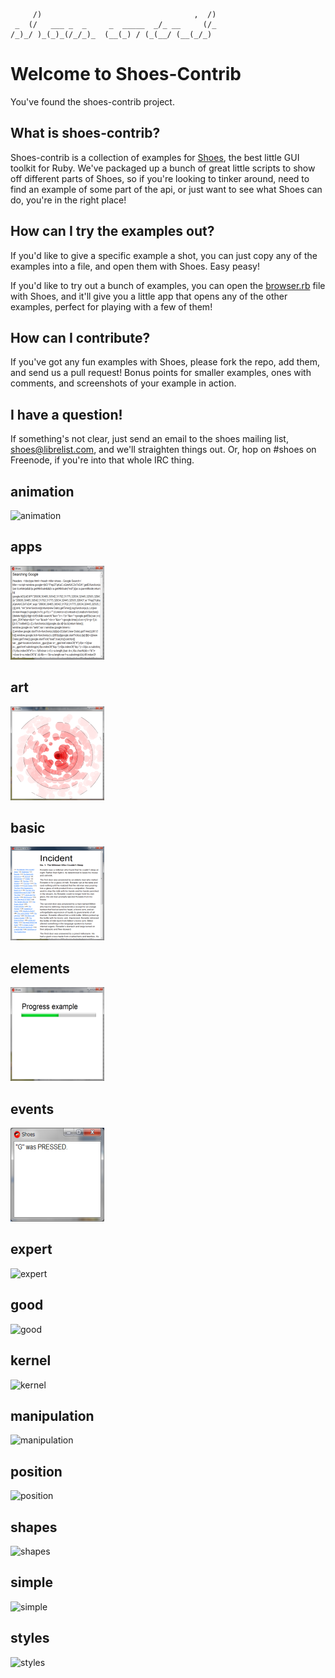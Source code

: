          /)                                  ,  /)
     _  (/   ___ _  _     _  _____  _/_ __     (/_
    /_)_/ )_(_)_(/_/_)_  (__(_) / (_(__/ (__(_/_) 
                                               
# Welcome to Shoes-Contrib

You've found the shoes-contrib project.

## What is shoes-contrib?

Shoes-contrib is a collection of examples for [Shoes](http://shoesrb.com/),
the best little GUI toolkit for Ruby. We've packaged up a bunch of great
little scripts to show off different parts of Shoes, so if you're looking
to tinker around, need to find an example of some part of the api, or just
want to see what Shoes can do, you're in the right place!

## How can I try the examples out?

If you'd like to give a specific example a shot, you can just copy any of
the examples into a file, and open them with Shoes. Easy peasy!

If you'd like to try out a bunch of examples, you can open the [browser.rb](http://github.com/shoes/shoes-contrib/blob/master/browser.rb)
file with Shoes, and it'll give you a little app that opens any of the other
examples, perfect for playing with a few of them!

## How can I contribute?

If you've got any fun examples with Shoes, please fork the repo, add them, and
send us a pull request! Bonus points for smaller examples, ones with comments,
and screenshots of your example in action.

## I have a question!

If something's not clear, just send an email to the shoes mailing list, shoes@librelist.com, and we'll straighten things out. Or, hop on #shoes on Freenode, if you're into that whole IRC thing.

<!--
TODO `animation/pulsate.rb` references an image that doesn't exist.
TODO `app/download-and-save.rb` references an image that should be locally cached and another that doesn't exist.
TODO `basic/class-book.rb` doesn't run.
TODO `basic/url-shoes-subclassing.rb` doesn't run.
TODO `elements/image-icon.rb` references an image which should be locally cached.
TODO `expert/funnies.rb` doesn't work.  It's probably referencing online data which doesn't exist.
TODO `kernel/debug.rb` doesn't work.
TODO `simple/bounce.rb` references images which don't exist.
TODO `simple/form.rb` references images which don't exist.
TODO `simple/video.rb` doesn't work.  It's probably referencing online data which doesn't exist.
-->


## animation
![animation](https://github.com/spiralofhope/shoes-contrib/raw/master/categories/animation.png)

## apps
![apps](https://github.com/spiralofhope/shoes-contrib/raw/master/categories/apps.png)

## art
![art](https://github.com/spiralofhope/shoes-contrib/raw/master/categories/art.png)

## basic
![basic](https://github.com/spiralofhope/shoes-contrib/raw/master/categories/basic.png)

## elements
![elements](https://github.com/spiralofhope/shoes-contrib/raw/master/categories/elements.png)

## events
![events](https://github.com/spiralofhope/shoes-contrib/raw/master/categories/events.png)

## expert
![expert](https://github.com/spiralofhope/shoes-contrib/raw/master/categories/default-thumbnail.png)

## good
![good](https://github.com/spiralofhope/shoes-contrib/raw/master/categories/default-thumbnail.png)

## kernel
![kernel](https://github.com/spiralofhope/shoes-contrib/raw/master/categories/default-thumbnail.png)

## manipulation
![manipulation](https://github.com/spiralofhope/shoes-contrib/raw/master/categories/default-thumbnail.png)

## position
![position](https://github.com/spiralofhope/shoes-contrib/raw/master/categories/default-thumbnail.png)

## shapes
![shapes](https://github.com/spiralofhope/shoes-contrib/raw/master/categories/default-thumbnail.png)

## simple
![simple](https://github.com/spiralofhope/shoes-contrib/raw/master/categories/default-thumbnail.png)

## styles
![styles](https://github.com/spiralofhope/shoes-contrib/raw/master/categories/default-thumbnail.png)

